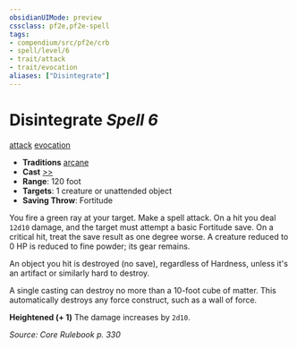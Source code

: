 ```yaml
---
obsidianUIMode: preview
cssclass: pf2e,pf2e-spell
tags:
- compendium/src/pf2e/crb
- spell/level/6
- trait/attack
- trait/evocation
aliases: ["Disintegrate"]
---
```

# Disintegrate *Spell 6*   
[attack](attack.md "Attack Combat Trait")  [evocation](evocation.md "Evocation School Trait")  

- **Traditions** [arcane](arcane.md "Arcane Tradition Trait")
- **Cast** [>>](chapter-9-playing-the-game.md#Actions "Two-Action") 
- **Range**: 120 foot
- **Targets**: 1 creature or unattended object
- **Saving Throw**: Fortitude

You fire a green ray at your target. Make a spell attack. On a hit you deal `12d10` damage, and the target must attempt a basic Fortitude save. On a critical hit, treat the save result as one degree worse. A creature reduced to 0 HP is reduced to fine powder; its gear remains.

An object you hit is destroyed (no save), regardless of Hardness, unless it's an artifact or similarly hard to destroy.

A single casting can destroy no more than a 10-foot cube of matter. This automatically destroys any force construct, such as a wall of force.

**Heightened (+ 1)** The damage increases by `2d10`.

*Source: Core Rulebook p. 330*